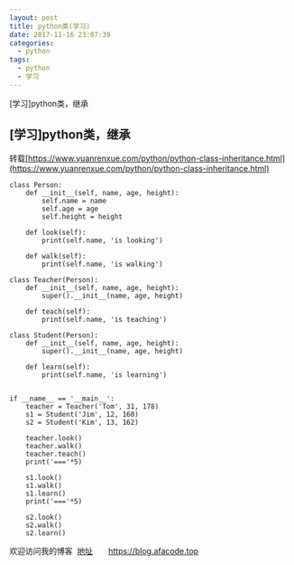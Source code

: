 ```yaml
---
layout: post
title: python类(学习)
date: 2017-11-16 23:07:39
categories:
  - python
tags:
  - python
  - 学习
---
```


[学习]python类，继承
<!-- more -->

## [学习]python类，继承
转载[https://www.yuanrenxue.com/python/python-class-inheritance.html](https://www.yuanrenxue.com/python/python-class-inheritance.html)

```
class Person:
    def __init__(self, name, age, height):
        self.name = name
        self.age = age
        self.height = height

    def look(self):
        print(self.name, 'is looking')

    def walk(self):
        print(self.name, 'is walking')

class Teacher(Person):
    def __init__(self, name, age, height):
        super().__init__(name, age, height)

    def teach(self):
        print(self.name, 'is teaching')

class Student(Person):
    def __init__(self, name, age, height):
        super().__init__(name, age, height)

    def learn(self):
        print(self.name, 'is learning')


if __name__ == '__main__':
    teacher = Teacher('Tom', 31, 178)
    s1 = Student('Jim', 12, 160)
    s2 = Student('Kim', 13, 162)

    teacher.look()
    teacher.walk()
    teacher.teach()
    print('==='*5)

    s1.look()
    s1.walk()
    s1.learn()
    print('==='*5)

    s2.look()
    s2.walk()
    s2.learn()

```


欢迎访问我的博客 &nbsp;[地址](blog.afacode.top) &nbsp; &nbsp; &nbsp;
https://blog.afacode.top